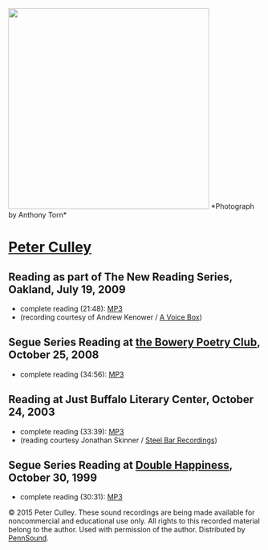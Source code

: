 <img src="http://kswnet.org/kswextra/images-profiles/PeterCulley.jpg" height="400" />  
*Photograph by Anthony Torn*  
  

[Peter Culley](http://epc.buffalo.edu/authors/culley/)
======================================================

Reading as part of The New Reading Series, Oakland, July 19, 2009
-----------------------------------------------------------------

-   complete reading (21:48): [MP3](http://media.sas.upenn.edu/pennsound/authors/Culley/Culley-Peter_Voice-Box-New-Reading-Series_7-19-09.mp3)
-   (recording courtesy of Andrew Kenower / [A Voice Box](A-Voice-Box.php))

Segue Series Reading at [the Bowery Poetry Club](Segue-BPC.php), October 25, 2008
---------------------------------------------------------------------------------

-   complete reading (34:56): [MP3](http://media.sas.upenn.edu/pennsound/authors/Culley/Culley-Peter_Complete-Reading_Segue-Series_BPC_New-York_10-25-08.mp3)

Reading at Just Buffalo Literary Center, October 24, 2003
---------------------------------------------------------

-   complete reading (33:39): [MP3](https://media.sas.upenn.edu/pennsound/groups/Steel-Bar/culley-peter_just-buffalo-wednesday-at-4_10-24-03.mp3)
-   (reading courtesy Jonathan Skinner / [Steel Bar Recordings](Steel-Bar.php))

Segue Series Reading at [Double Happiness](Segue-DH.php), October 30, 1999
--------------------------------------------------------------------------

-   complete reading (30:31): [MP3](http://media.sas.upenn.edu/pennsound/authors/Culley/Culley-Peter_Complete-Recording_Segue-DH_NYC_10-30-99.mp3)

  

© 2015 Peter Culley. These sound recordings are being made available for noncommercial and
educational use only. All rights to this recorded material belong to the author. Used with permission of the author.
Distributed by [PennSound](http://writing.upenn.edu/pennsound).
